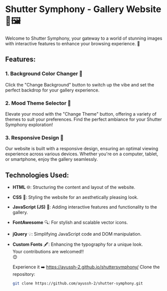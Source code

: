 # Shutter Symphony - Gallery Website 🌈🖼️

Welcome to Shutter Symphony, your gateway to a world of stunning images with interactive features to enhance your browsing experience. 🎉

## Features:

### 1. Background Color Changer 🌈
Click the "Change Background" button to switch up the vibe and set the perfect backdrop for your gallery experience.

### 2. Mood Theme Selector 🎨
Elevate your mood with the "Change Theme" button, offering a variety of themes to suit your preferences. Find the perfect ambiance for your Shutter Symphony exploration!

### 3. Responsive Design 📱
Our website is built with a responsive design, ensuring an optimal viewing experience across various devices. Whether you're on a computer, tablet, or smartphone, enjoy the gallery seamlessly.

## Technologies Used:

- **HTML** 🌐: Structuring the content and layout of the website.
- **CSS** 🎨: Styling the website for an aesthetically pleasing look.
- **JavaScript (JS)** 🚀: Adding interactive features and functionality to the gallery.
- **FontAwesome** 🔍: For stylish and scalable vector icons.
- **jQuery** 💡: Simplifying JavaScript code and DOM manipulation.
- **Custom Fonts** 🖋️: Enhancing the typography for a unique look.
  <br>Your contributions are welcomed!!</br>😊

  Experience it ➡️ https://ayussh-2.github.io/shuttersymphony/
 Clone the repository:

   ```bash
   git clone https://github.com/ayussh-2/shutter-symphony.git

